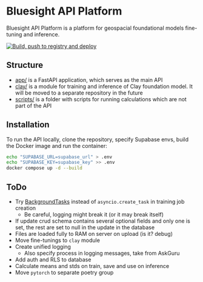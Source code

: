 # Bluesight API Platform

Bluesight API Platform is a platform for geospacial foundational models fine-tuning and inference.

[![Build, push to registry and deploy](https://github.com/bluesightai/clay/actions/workflows/build-and-deploy.yml/badge.svg)](https://github.com/bluesightai/clay/actions/workflows/build-and-deploy.yml)

## Structure

- [app/](app/) is a FastAPI application, which serves as the main API
- [clay/](clay/) is a module for training and inference of Clay foundation model. It will be moved to a separate repository in the future
- [scripts/](scripts/) is a folder with scripts for running calculations which are not part of the API

## Installation

To run the API locally, clone the repository, specify Supabase envs, build the Docker image and run the container:

```bash
echo "SUPABASE_URL=supabase_url" > .env
echo "SUPABASE_KEY=supabase_key" >> .env
docker compose up -d --build
```

## ToDo

- Try [BackgroundTasks](https://fastapi.tiangolo.com/tutorial/background-tasks/) instead of `asyncio.create_task` in training job creation
  - Be careful, logging might break it (or it may break itself)
- If update crud schema contains several optional fields and only one is set, the rest are set to null in the update in the database
- Files are loaded fully to RAM on server on upload (is it? debug)
- Move fine-tunings to `clay` module
- Create unified logging
  - Also specify process in logging messages, take from AskGuru
- Add auth and RLS to database
- Calculate means and stds on train, save and use on inference
- Move `pytorch` to separate poetry group
